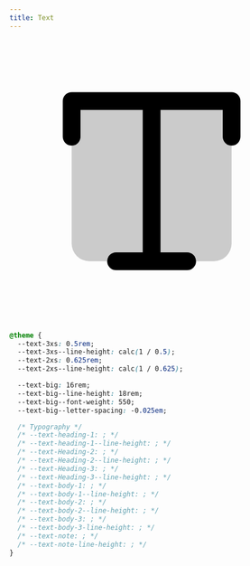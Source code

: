 ```yaml
---
title: Text
---
```


<svg viewBox="0 0 256 256"><g fill="currentColr"><path d="M200 56v128a16 16 0 0 1-16 16H72a16 16 0 0 1-16-16V56Z" opacity=".2"/><path d="M208 56v32a8 8 0 0 1-16 0V64h-56v128h24a8 8 0 0 1 0 16H96a8 8 0 0 1 0-16h24V64H64v24a8 8 0 0 1-16 0V56a8 8 0 0 1 8-8h144a8 8 0 0 1 8 8"/></g></svg>


```css
@theme {
  --text-3xs: 0.5rem;
  --text-3xs--line-height: calc(1 / 0.5);
  --text-2xs: 0.625rem;
  --text-2xs--line-height: calc(1 / 0.625);

  --text-big: 16rem;
  --text-big--line-height: 18rem;
  --text-big--font-weight: 550;
  --text-big--letter-spacing: -0.025em;

  /* Typography */
  /* --text-heading-1: ; */
  /* --text-heading-1--line-height: ; */
  /* --text-Heading-2: ; */
  /* --text-Heading-2--line-height: ; */
  /* --text-Heading-3: ; */
  /* --text-Heading-3--line-height: ; */
  /* --text-body-1: ; */
  /* --text-body-1--line-height: ; */
  /* --text-body-2: ; */
  /* --text-body-2--line-height: ; */
  /* --text-body-3: ; */
  /* --text-body-3-line-height: ; */
  /* --text-note: ; */
  /* --text-note-line-height: ; */
}
```
